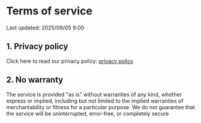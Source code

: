 # Terms of service

Last updated: 2025/09/05 9:00

## 1. Privacy policy

Click here to read our privacy policy:
[privacy policy](./privacy.md)

## 2. No warranty

The service is provided "as is" without warranties of any kind, whether express or implied, including but not limited to the implied warranties of merchantability or fitness for a particular purpose. We do not guarantee that the service will be uninterrupted, error-free, or completely secure
